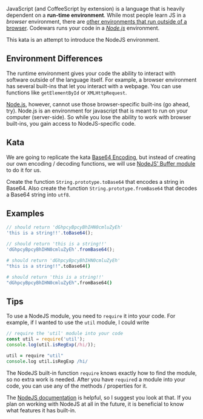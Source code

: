 JavaScript (and CoffeeScript by extension) is a language that is heavily dependent on a **run-time environment**.  While most people learn JS in a *browser* environment, there are [other environments that run outside of a browser](https://en.wikipedia.org/wiki/JavaScript#Uses_outside_web_pages).  Codewars runs your code in a *[Node.js](http://nodejs.org/)* environment.

This kata is an attempt to introduce the NodeJS environment.

Environment Differences
----

The runtime environment gives your code the ability to interact with software outside of the language itself.  For example, a browser environment has several built-ins that let you interact with a webpage.  You can use functions like `getElementById` or `XMLHttpRequest`.

[Node.js](http://nodejs.org/), however, cannot use those browser-specific built-ins (go ahead, try).  Node.js is an environment for javascript that is meant to run on your computer (server-side).  So while you lose the ability to work with browser built-ins, you gain access to NodeJS-specific code.

Kata
-----

We are going to replicate the kata [Base64 Encoding](http://www.codewars.com/kata/base64-encoding/javascript), but instead of creating our own encoding / decoding functions, we will use [NodeJS' Buffer module](http://nodejs.org/api/buffer.html) to do it for us.

Create the function `String.prototype.toBase64` that encodes a string in Base64.  Also create the function `String.prototype.fromBase64` that decodes a Base64 string into `utf8`.

Examples
----
```javascript
// should return 'dGhpcyBpcyBhIHN0cmluZyEh'
'this is a string!!'.toBase64(); 

// should return 'this is a string!!'
'dGhpcyBpcyBhIHN0cmluZyEh'.fromBase64();
```
```coffeescript
# should return 'dGhpcyBpcyBhIHN0cmluZyEh'
"this is a string!!".toBase64()

# should return 'this is a string!!'
"dGhpcyBpcyBhIHN0cmluZyEh".fromBase64()
```
    
Tips
----

To use a NodeJS module, you need to `require` it into your code.  For example, if I wanted to use the `util` module, I could write
```javascript
// require the 'util' module into your code
const util = require('util');
console.log(util.isRegExp(/hi/));
```
```coffeescript
util = require "util"
console.log util.isRegExp /hi/
```
The NodeJS built-in function `require` knows exactly how to find the module, so no extra work is needed.  After you have `require`d a module into your code, you can use any of the methods / properties for it.

The [NodeJS documentation](http://nodejs.org/api/) is helpful, so I suggest you look at that.  If you plan on working with NodeJS at all in the future, it is beneficial to know what features it has built-in.